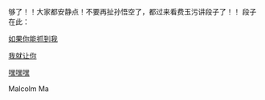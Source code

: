 够了！！大家都安静点！不要再扯孙悟空了，都过来看费玉污讲段子了！！
段子在此：


[如果你能抓到我](../Kong-Shi-foo/Kong-Shi-foo.md)


[我就让你](../Peter/Peter.md)


[嘿嘿嘿](../Zhou/Zhou.md)


Malcolm Ma